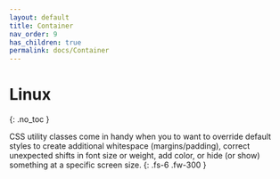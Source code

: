 ```yaml
---
layout: default
title: Container
nav_order: 9
has_children: true
permalink: docs/Container
---
```


# Linux
{: .no_toc }

CSS utility classes come in handy when you to want to override default styles to create additional whitespace (margins/padding), correct unexpected shifts in font size or weight, add color, or hide (or show) something at a specific screen size.
{: .fs-6 .fw-300 }

